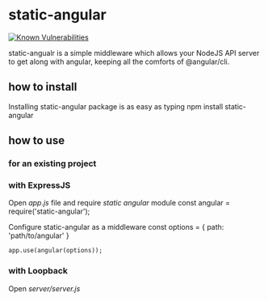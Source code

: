 # static-angular
[![Known Vulnerabilities](https://snyk.io/test/github/crisz/static-angular/badge.svg)](https://snyk.io/test/github/crisz/static-angular)

static-angualr is a simple middleware which allows your NodeJS API server to get along with angular, keeping all the comforts of @angular/cli. 

## how to install
Installing static-angular package is as easy as typing
    npm install static-angular

## how to use
### for an existing project

### with ExpressJS

Open *app.js* file and require *static angular* module
    const angular = require('static-angular');

Configure static-angular as a middleware
    const options = {
      path: 'path/to/angular'
    }
    
    app.use(angular(options));

### with Loopback

Open *server/server.js* 